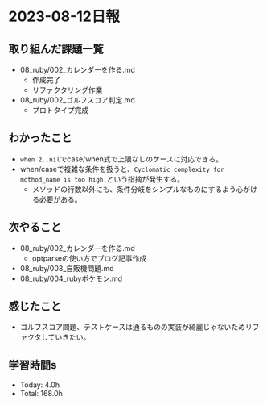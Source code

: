 # 2023-08-12日報

## 取り組んだ課題一覧
* 08_ruby/002_カレンダーを作る.md
  * 作成完了
  * リファクタリング作業
* 08_ruby/002_ゴルフスコア判定.md
  * プロトタイプ完成

## わかったこと
* `when 2..nil`でcase/when式で上限なしのケースに対応できる。
* when/caseで複雑な条件を扱うと、`Cyclomatic complexity for mothod_name is too high.`という指摘が発生する。
  * メソッドの行数以外にも、条件分岐をシンプルなものにするよう心がける必要がある。

## 次やること
* 08_ruby/002_カレンダーを作る.md
  * optparseの使い方でブログ記事作成
* 08_ruby/003_自販機問題.md
* 08_ruby/004_rubyポケモン.md

## 感じたこと
* ゴルフスコア問題、テストケースは通るものの実装が綺麗じゃないためリファクタしていきたい。

## 学習時間s
* Today: 4.0h
* Total: 168.0h